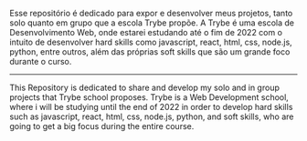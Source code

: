 Esse repositório é dedicado para expor e desenvolver meus projetos, tanto solo quanto em grupo que a escola Trybe propõe.
A Trybe é uma escola de Desenvolvimento Web, onde estarei estudando até o fim de 2022 com o intuito de desenvolver hard skills como javascript, react, html, css, node.js, python, entre outros, além das próprias soft skills que são um grande foco durante o curso.

------------------

This Repository is dedicated to share and develop my solo and in group projects that Trybe school proposes.
Trybe is a Web Development school, where i will be studying until the end of 2022 in order to develop hard skills such as javascript, react, html, css, node.js, python, and soft skills, who are going to get a big focus during the entire course.
